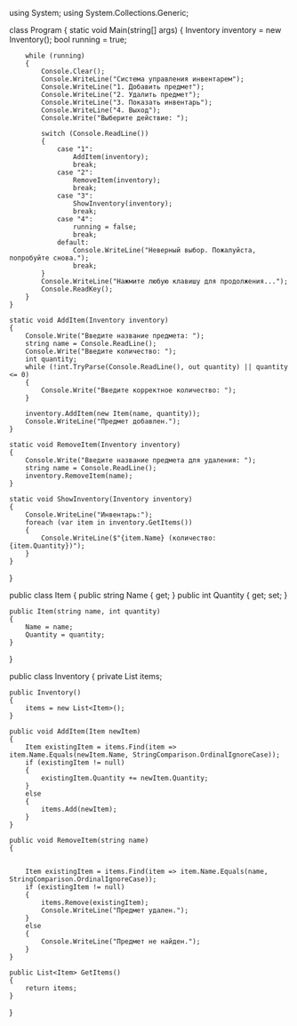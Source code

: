 using System;
using System.Collections.Generic;

class Program
{
    static void Main(string[] args)
    {
        Inventory inventory = new Inventory();
        bool running = true;

        while (running)
        {
            Console.Clear();
            Console.WriteLine("Система управления инвентарем");
            Console.WriteLine("1. Добавить предмет");
            Console.WriteLine("2. Удалить предмет");
            Console.WriteLine("3. Показать инвентарь");
            Console.WriteLine("4. Выход");
            Console.Write("Выберите действие: ");

            switch (Console.ReadLine())
            {
                case "1":
                    AddItem(inventory);
                    break;
                case "2":
                    RemoveItem(inventory);
                    break;
                case "3":
                    ShowInventory(inventory);
                    break;
                case "4":
                    running = false;
                    break;
                default:
                    Console.WriteLine("Неверный выбор. Пожалуйста, попробуйте снова.");
                    break;
            }
            Console.WriteLine("Нажмите любую клавишу для продолжения...");
            Console.ReadKey();
        }
    }

    static void AddItem(Inventory inventory)
    {
        Console.Write("Введите название предмета: ");
        string name = Console.ReadLine();
        Console.Write("Введите количество: ");
        int quantity;
        while (!int.TryParse(Console.ReadLine(), out quantity) || quantity <= 0)
        {
            Console.Write("Введите корректное количество: ");
        }

        inventory.AddItem(new Item(name, quantity));
        Console.WriteLine("Предмет добавлен.");
    }

    static void RemoveItem(Inventory inventory)
    {
        Console.Write("Введите название предмета для удаления: ");
        string name = Console.ReadLine();
        inventory.RemoveItem(name);
    }

    static void ShowInventory(Inventory inventory)
    {
        Console.WriteLine("Инвентарь:");
        foreach (var item in inventory.GetItems())
        {
            Console.WriteLine($"{item.Name} (количество: {item.Quantity})");
        }
    }
}

public class Item
{
    public string Name { get; }
    public int Quantity { get; set; }

    public Item(string name, int quantity)
    {
        Name = name;
        Quantity = quantity;
    }
}

public class Inventory
{
    private List<Item> items;

    public Inventory()
    {
        items = new List<Item>();
    }

    public void AddItem(Item newItem)
    {
        Item existingItem = items.Find(item => item.Name.Equals(newItem.Name, StringComparison.OrdinalIgnoreCase));
        if (existingItem != null)
        {
            existingItem.Quantity += newItem.Quantity;
        }
        else
        {
            items.Add(newItem);
        }
    }

    public void RemoveItem(string name)
    {


        Item existingItem = items.Find(item => item.Name.Equals(name, StringComparison.OrdinalIgnoreCase));
        if (existingItem != null)
        {
            items.Remove(existingItem);
            Console.WriteLine("Предмет удален.");
        }
        else
        {
            Console.WriteLine("Предмет не найден.");
        }
    }

    public List<Item> GetItems()
    {
        return items;
    }
}

